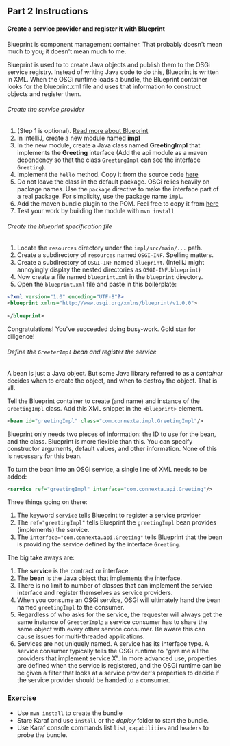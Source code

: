 ## Part 2 Instructions

#### Create a service provider and register it with Blueprint

Blueprint is component management container. That probably doesn't mean much to you; it doesn't mean much to me. 

Blueprint is used to to create Java objects and publish them to the OSGi service registry. Instead of writing Java code to do this, Blueprint is written in XML. When the OSGi runtime loads a bundle, the Blueprint container looks for the blueprint.xml file and uses that information to construct objects and register them.

###### Create the service provider

1. (Step 1 is optional). [Read more about Blueprint](./step-2-blueprint/README.md)
1. In IntelliJ, create a new module named **impl**
1. In the new module, create a Java class named **GreetingImpl** that implements the **Greeting** interface (Add the api module as a maven dependency so that the class `GreetingImpl` can see the interface `Greeting`).
1. Implement the `hello` method. Copy it from the source code [here](./step-2-blueprint/greeting-impl/src/main/java/com/connexta/impl/GreetingImpl.java)
1. Do not leave the class in the default package. OSGi relies heavily on package names. Use the `package` directive to make the interface part of a real package. For simplicity, use the package name `impl`.
1. Add the maven bundle plugin to the POM. Feel free to copy it from [here](./step-2-blueprint/greeting-impl/pom.xml)
1. Test your work by building the module with `mvn install`

###### Create the blueprint specification file

1. Locate the `resources` directory under the `impl/src/main/...` path. 
1. Create a subdirectory of `resources` named `OSGI-INF`. Spelling matters.
1. Create a subdirectory of `OSGI-INF` named `blueprint`. (IntelliJ might annoyingly display the nested directories as `OSGI-INF.blueprint`)
1. Now create a file named `blueprint.xml` in the `blueprint` directory.
1. Open the `blueprint.xml` file and paste in this boilerplate:

```xml
<?xml version="1.0" encoding="UTF-8"?>
<blueprint xmlns="http://www.osgi.org/xmlns/blueprint/v1.0.0">
            
</blueprint>
```

Congratulations! You've succeeded doing busy-work. Gold star for diligence!

###### Define the `GreeterImpl` bean and register the service

A bean is just a Java object. But some Java library referred to as a _container_ decides when to create the object, and when to destroy the object. That is all. 

Tell the Blueprint container to create (and name) and instance of the `GreetingImpl` class. Add this XML snippet in the `<blueprint>` element.
 
```xml
<bean id="greetingImpl" class="com.connexta.impl.GreetingImpl"/>
```
Blueprint only needs two pieces of information: the ID to use for the bean, and the class. Blueprint is more flexible than this. You can specify constructor arguments, default values, and other information. None of this is necessary for this bean.

To turn the bean into an OSGi service, a single line of XML needs to be added:
```xml
<service ref="greetingImpl" interface="com.connexta.api.Greeting"/>
```
Three things going on there:
1. The keyword `service` tells Blueprint to register a service provider
1. The `ref="greetingImpl"` tells Blueprint the `greetingImpl` bean provides (implements) the service.
1. The `interface="com.connexta.api.Greeting"` tells Blueprint that the bean is providing the service defined by the interface `Greeting`. 

The big take aways are:
1. The **service** is the contract or interface.
1. The **bean** is the Java object that implements the interface.
1. There is no limit to number of classes that can implement the service interface and register themselves as service providers.
1. When you consume an OSGi service, OSGi will ultimately hand the bean named `greetingImpl` to the consumer.
1. Regardless of who asks for the service, the requester will always get the same instance of `GreeterImpl`; a service consumer has to share the same object with every other service consumer. Be aware this can cause issues for multi-threaded applications. 
1. Services are not uniquely named. A service has its interface type. A service consumer typically tells the OSGi runtime to "give me all the providers that implement service X". In more advanced use, properties are defined when the service is registered, and the OSGi runtime can be be given a filter that looks at a service provider's properties to decide if the service provider should be handed to a consumer.

### Exercise
- Use `mvn install` to create the bundle
- Stare Karaf and use `install` or the _deploy_ folder to start the bundle.
-  Use Karaf console commands list `list`, `capabilities` and `headers` to probe the bundle.